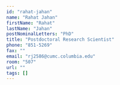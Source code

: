 ```yaml
---
id: "rahat-jahan"
name: "Rahat Jahan"
firstName: "Rahat"
lastName: "Jahan"
postNominalLetters: "PhD"
title: "Postdoctoral Research Scientist"
phone: "851-5269"
fax: ""
email: "rj2586@cumc.columbia.edu"
room: "507"
url: ""
tags: []
---
```

